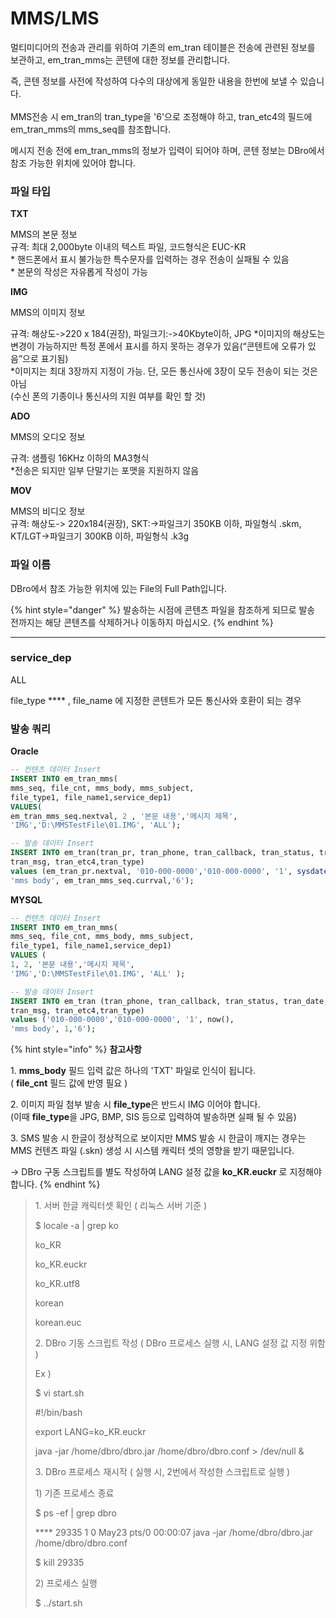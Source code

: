 # MMS/LMS

멀티미디어의 전송과 관리를 위하여 기존의 em\_tran 테이블은 전송에 관련된 정보를 보관하고, em\_tran\_mms는 콘텐에 대한 정보를 관리합니다.

즉, 콘텐 정보를 사전에 작성하여 다수의 대상에게 동일한 내용을 한번에 보낼 수 있습니다.\
\
MMS전송 시 em\_tran의 tran\_type을 '6'으로 조정해야 하고, tran\_etc4의 필드에 em\_tran\_mms의 mms\_seq를 참조합니다.

메시지 전송 전에 em\_tran\_mms의 정보가 입력이 되어야 하며, 콘텐 정보는 DBro에서 참조 가능한 위치에 있어야 합니다.

### 파일 타입

**TXT**

MMS의 본문 정보\
규격: 최대 2,000byte 이내의 텍스트 파일, 코드형식은 EUC-KR\
\* 핸드폰에서 표시 불가능한 특수문자를 입력하는 경우 전송이 실패될 수 있음\
\* 본문의 작성은 자유롭게 작성이 가능

**IMG**

MMS의 이미지 정보

규격: 해상도->220 x 184(권장), 파일크기:->40Kbyte이하, JPG \*이미지의 해상도는 변경이 가능하지만 특정 폰에서 표시를 하지 못하는 경우가 있음(“콘텐트에 오류가 있음”으로 표기됨)\
\*이미지는 최대 3장까지 지정이 가능. 단, 모든 통신사에 3장이 모두 전송이 되는 것은 아님\
(수신 폰의 기종이나 통신사의 지원 여부를 확인 할 것)

**ADO**

MMS의 오디오 정보

규격: 샘플링 16KHz 이하의 MA3형식\
\*전송은 되지만 일부 단말기는 포맷을 지원하지 않음

**MOV**

MMS의 비디오 정보\
규격: 해상도-> 220x184(권장), SKT:->파일크기 350KB 이하, 파일형식 .skm, KT/LGT->파일크기 300KB 이하, 파일형식 .k3g

### **파일 이름**

DBro에서 참조 가능한 위치에 있는 File의 Full Path입니다.

{% hint style="danger" %}
발송하는 시점에 콘텐츠 파일을 참조하게 되므로 발송 전까지는 해당 콘텐츠를 삭제하거나 이동하지 마십시오.
{% endhint %}

***

### **service\_dep**

ALL

file\_type \*\*\*\* , file\_name 에 지정한 콘텐트가 모든 통신사와 호환이 되는 경우

### 발송 쿼리

**Oracle**

```sql
-- 컨텐츠 데이터 Insert
INSERT INTO em_tran_mms(
mms_seq, file_cnt, mms_body, mms_subject, 
file_type1, file_name1,service_dep1)
VALUES(
em_tran_mms_seq.nextval, 2 , '본문 내용','메시지 제목',
'IMG','D:\MMSTestFile\01.IMG', 'ALL');

-- 발송 데이터 Insert
INSERT INTO em_tran(tran_pr, tran_phone, tran_callback, tran_status, tran_date,
tran_msg, tran_etc4,tran_type) 
values (em_tran_pr.nextval, '010-000-0000','010-000-0000', '1', sysdate(), 
'mms body', em_tran_mms_seq.currval,'6');
```

**MYSQL**

```sql
-- 컨텐츠 데이터 Insert
INSERT INTO em_tran_mms(
mms_seq, file_cnt, mms_body, mms_subject, 
file_type1, file_name1,service_dep1)
VALUES (
1, 2, '본문 내용','메시지 제목', 
'IMG','D:\MMSTestFile\01.IMG', 'ALL' );

-- 발송 데이터 Insert
INSERT INTO em_tran (tran_phone, tran_callback, tran_status, tran_date, 
tran_msg, tran_etc4,tran_type) 
values ('010-000-0000','010-000-0000', '1', now(), 
'mms body', 1,'6');
```

{% hint style="info" %}
**참고사항**

1\. **mms\_body** 필드 입력 값은 하나의 'TXT' 파일로 인식이 됩니다.\
&#x20; ( **file\_cnt** 필드 값에 반영 필요 )

2\. 이미지 파일 첨부 발송 시 **file\_type**은 반드시 IMG 이어야 합니다.\
(이때 **file\_type**을 JPG, BMP, SIS 등으로 입력하여 발송하면 실패 될 수 있음)

3\. SMS 발송 시 한글이 정상적으로 보이지만 MMS 발송 시 한글이 깨지는 경우는 MMS 컨텐츠 파일 (.skn) 생성 시 시스템 캐릭터 셋의 영향을 받기 때문입니다.

\-> DBro 구동 스크립트를 별도 작성하여 LANG 설정 값을 **ko\_KR.euckr** 로 지정해야 합니다.
{% endhint %}

> 1\. 서버 한글 캐릭터셋 확인 ( 리눅스 서버 기준 )
>
> $ locale -a | grep ko
>
> ko\_KR
>
> ko\_KR.euckr
>
> ko\_KR.utf8
>
> korean
>
> korean.euc
>
> &#x20;
>
> 2\. DBro 기동 스크립트 작성 ( DBro 프로세스 실행 시, LANG 설정 값 지정 위함 )
>
> Ex )
>
> $ vi start.sh
>
> &#x20;
>
> \#!/bin/bash
>
> export LANG=ko\_KR.euckr
>
> java -jar /home/dbro/dbro.jar /home/dbro/dbro.conf > /dev/null &
>
> &#x20;
>
> 3\. DBro 프로세스 재시작 ( 실행 시, 2번에서 작성한 스크립트로 실행 )
>
> 1\) 기존 프로세스 종료
>
> $ ps -ef | grep dbro
>
> \*\*\*\* 29335     1  0 May23 pts/0    00:00:07 java -jar /home/dbro/dbro.jar /home/dbro/dbro.conf
>
> $ kill 29335
>
> &#x20;
>
> 2\) 프로세스 실행
>
> $ ../start.sh
